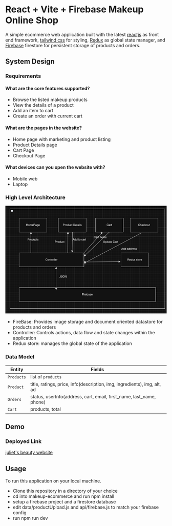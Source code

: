 # React + Vite + Firebase Makeup Online Shop
A simple ecommerce web application built with the latest [reactjs](https://react.dev/) as front end framework, [tailwind css](https://tailwindcss.com/docs/installation) for styling, [Redux](https://redux.js.org/) as global state manager, and [Firebase](https://firebase.google.com/docs/) firestore for persistent storage of products and orders.

## System Design 

### Requirements 
#### What are the core features supported?
- Browse the listed makeup products
- View the details of a product
- Add an item to cart
- Create an order with current cart

#### What are the pages in the website? 
- Home page with marketing and product listing 
- Product Details page
- Cart Page 
- Checkout Page

#### What devices can you open the website with?
- Mobile web
- Laptop

### High Level Architecture

![](https://github.com/juliet-karpah/react-portfolio/blob/main/assets/ecommerceArchitecture.png)

- FireBase: Provides image storage and document oriented datastore for products and orders
- Controller: Controls actions, data flow and state changes within the application
- Redux store: manages the global state of the application


### Data Model

| Entity  | Fields |
| ------------- | ------------- |
| `Products`  | list of `products`  |
| `Product`  | title, ratings, price, info(description, img, ingredients), img, alt, ad  |
|`Orders`| status, userInfo(address, cart, email, first_name, last_name, phone)|
| `Cart`| products, total|


## Demo


### Deployed Link
[juliet's beauty website](https://makeupecommerce.vercel.app/)

## Usage

To run this application on your local machine.
- Clone this repository in a directory of your choice
- cd into makeup-ecommerce and run npm install
- setup a firebase project and a firestore database
- edit data/productUpload.js and api/firebase.js to match your firebase config
- run npm run dev 